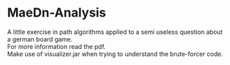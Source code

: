 # MaeDn-Analysis
A little exercise in path algorithms applied to a semi useless question about a german board game.\
For more information read the pdf. \
Make use of visualizer.jar when trying to understand the brute-forcer code.
